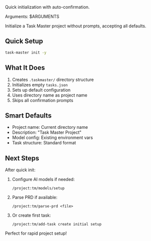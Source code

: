 Quick initialization with auto-confirmation.

Arguments: $ARGUMENTS

Initialize a Task Master project without prompts, accepting all defaults.

## Quick Setup

```bash
task-master init -y
```

## What It Does

1. Creates `.taskmaster/` directory structure
2. Initializes empty `tasks.json`
3. Sets up default configuration
4. Uses directory name as project name
5. Skips all confirmation prompts

## Smart Defaults

- Project name: Current directory name
- Description: "Task Master Project"
- Model config: Existing environment vars
- Task structure: Standard format

## Next Steps

After quick init:

1. Configure AI models if needed:

   ```
   /project:tm/models/setup
   ```

2. Parse PRD if available:

   ```
   /project:tm/parse-prd <file>
   ```

3. Or create first task:
   ```
   /project:tm/add-task create initial setup
   ```

Perfect for rapid project setup!

